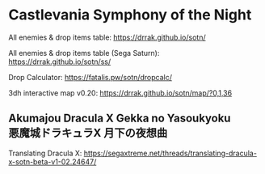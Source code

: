 # Castlevania Symphony of the Night
All enemies & drop items table: https://drrak.github.io/sotn/

All enemies & drop items table (Sega Saturn): https://drrak.github.io/sotn/ss/

Drop Calculator: https://fatalis.pw/sotn/dropcalc/

3dh interactive map v0.20: https://drrak.github.io/sotn/map/?0,1,36

Akumajou Dracula X Gekka no Yasoukyoku  
悪魔城ドラキュラX 月下の夜想曲
---
Translating Dracula X: https://segaxtreme.net/threads/translating-dracula-x-sotn-beta-v1-02.24647/
